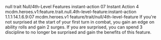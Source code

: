 <ability>
  <metadata>
    <class>null</class>
    <feature_type>trait</feature_type>
    <file_dpath>Null/4th-Level Features</file_dpath>
    <item_id>instant-action</item_id>
    <item_index>07</item_index>
    <item_name>Instant Action</item_name>
    <level>4</level>
    <scc>mcdm.heroes.v1:feature.trait.null.4th-level-feature:instant-action</scc>
    <scdc>1.1.1:14.1.6.9:07</scdc>
    <source>mcdm.heroes.v1</source>
    <type>feature/trait/null/4th-level-feature</type>
  </metadata>
  <effects>
    <effect type="mundane">If you&apos;re not surprised at the start of your first turn in combat, you gain an edge on ability rolls and gain 2 surges. If you are surprised, you can spend 3 discipline to no longer be surprised and gain the benefits of this feature.</effect>
  </effects>
</ability>

